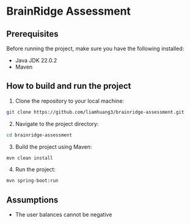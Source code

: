 # BrainRidge Assessment

## Prerequisites
Before running the project, make sure you have the following installed:

- Java JDK 22.0.2
- Maven

## How to build and run the project

1. Clone the repository to your local machine:

```bash
git clone https://github.com/liamhuang3/brainridge-assessment.git
```

2. Navigate to the project directory:

```bash
cd brainridge-assessment
```

3. Build the project using Maven:

```bash
mvn clean install
```

4. Run the project:

```bash
mvn spring-boot:run
```

## Assumptions
- The user balances cannot be negative